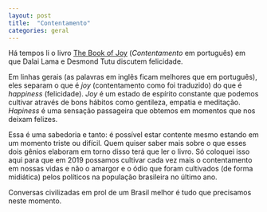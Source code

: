 ```yaml
---
layout: post
title:  "Contentamento"
categories: geral
---
```


Há tempos li o livro [The Book of Joy](https://www.amazon.com/Book-Joy-Lasting-Happiness-Changing/dp/0399185046) (_Contentamento_ em português) em que Dalai Lama e Desmond Tutu discutem felicidade. 

Em linhas gerais (as palavras em inglẽs ficam melhores que em português), eles separam o que é _joy_ (contentamento como foi traduzido) do que é _happiness_ (felicidade). _Joy_ é um estado de espírito constante que podemos cultivar através de bons hábitos como gentileza, empatia e meditação. _Hapiness_ é uma sensação passageira que obtemos em momentos que nos deixam felizes.

Essa é uma sabedoria e tanto: é possível estar contente mesmo estando em um momento triste ou difícil. Quem quiser saber mais sobre o que esses dois gênios elaboram em torno disso terá que ler o livro. Só coloquei isso aqui para que em 2019 possamos cultivar cada vez mais o contentamento em nossas vidas e não o amargor e o ódio que foram cultivados (de forma midiática) pelos políticos na população brasileira no último ano.

Conversas civilizadas em prol de um Brasil melhor é tudo que precisamos neste momento.
